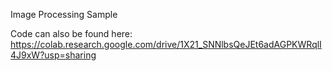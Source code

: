 Image Processing Sample 

Code can also be found here: https://colab.research.google.com/drive/1X21_SNNlbsQeJEt6adAGPKWRqlI4J9xW?usp=sharing
